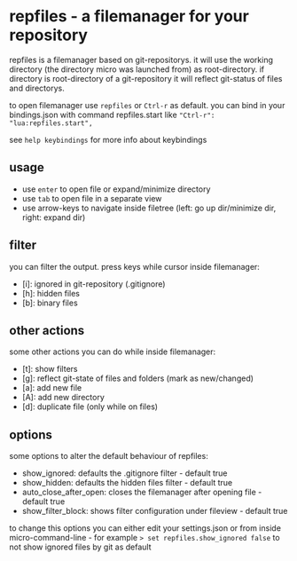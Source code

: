 # repfiles - a filemanager for your repository 

repfiles is a filemanager based on git-repositorys. 
it will use the working directory (the directory micro was launched from) as root-directory.
if directory is root-directory of a git-repository it will reflect git-status of 
files and directorys. 

to open filemanager use `repfiles` or `Ctrl-r` as default.
you can bind in your bindings.json with command repfiles.start
like `"Ctrl-r": "lua:repfiles.start",`

see `help keybindings` for more info about keybindings

## usage

- use `enter` to open file or expand/minimize directory
- use `tab` to open file in a separate view
- use arrow-keys to navigate inside filetree (left: go up dir/minimize dir, right: expand dir)

## filter

you can filter the output. press keys while cursor inside filemanager:

- [i]: ignored in git-repository (.gitignore)
- [h]: hidden files 
- [b]: binary files

## other actions

some other actions you can do while inside filemanager:
- [t]: show filters
- [g]: reflect git-state of files and folders (mark as new/changed)
- [a]: add new file
- [A]: add new directory
- [d]: duplicate file (only while on files)

## options

some options to alter the default behaviour of repfiles:

- show_ignored: defaults the .gitignore filter - default true
- show_hidden: defaults the hidden files filter - default true
- auto_close_after_open: closes the filemanager after opening file - default true
- show_filter_block: shows filter configuration under fileview - default true

to change this options you can either edit your settings.json or from inside micro-command-line - for example `> set repfiles.show_ignored false` to not show ignored files by git as default
